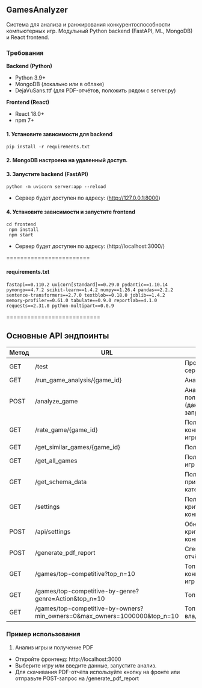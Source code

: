 ## GamesAnalyzer
Система для анализа и ранжирования конкурентоспособности компьютерных игр.
Модульный Python backend (FastAPI, ML, MongoDB) и React frontend.

### Требования
<b>Backend (Python)</b>
- Python 3.9+
- MongoDB (локально или в облаке)
- DejaVuSans.ttf (для PDF-отчётов, положить рядом с server.py)

<b>Frontend (React)</b>
- React 18.0+
- npm 7+

#### 1. Установите зависимости для backend
<code>pip install -r requirements.txt</code>

#### 2. MongoDB настроена на удаленный доступ.

#### 3. Запустите backend (FastAPI)
<code>python -m uvicorn server:app --reload</code>
- Сервер будет доступен по адресу: (http://127.0.0.1:8000)

#### 4. Установите зависимости и запустите frontend
<code>cd frontend <br>
npm install <br>
npm start</code>
- Сервер будет доступен по адресу: (http://localhost:3000/)

========================
#### requirements.txt
<code>fastapi==0.110.2
uvicorn[standard]==0.29.0
pydantic==1.10.14
pymongo==4.7.2
scikit-learn==1.4.2
numpy==1.26.4
pandas==2.2.2
sentence-transformers==2.7.0
textblob==0.18.0
joblib==1.4.2
memory-profiler==0.61.0
tabulate==0.9.0
reportlab==4.1.0
requests==2.31.0
python-multipart==0.0.9</code>


===========================

## Основные API эндпоинты
| Метод | URL | Описание |
|-------|-----|----------|
| GET | /test | Проверка работы сервера |
| GET | /run_game_analysis/{game_id} | Анализ игры по ID |
| POST | /analyze_game | Анализ пользовательской игры (данные в теле запроса) |
| GET | /rate_game/{game_id} | Получить конкурентоспособность игры |
| GET | /get_similar_games/{game_id} | Получить похожие игры |
| GET | /get_all_games | Получить список всех игр |
| GET | /get_schema_data | Получить схему признаков (жанры, теги, категории) |
| GET | /settings | Получить настройки критериев конкурентоспособности |
| POST | /api/settings | Обновить настройки критериев конкурентоспособности |
| POST | /generate_pdf_report | Сгенерировать PDF-отчёт по анализу игры |
| GET | /games/top-competitive?top_n=10 | Топ-N конкурентоспособных игр |
| GET | /games/top-competitive-by-genre?genre=Action&top_n=10 | Топ-N по жанру |
| GET | /games/top-competitive-by-owners?min_owners=0&max_owners=1000000&top_n=10 | Топ-N по диапазону владельцев |

### Пример использования
1. Анализ игры и получение PDF
- Откройте фронтенд: http://localhost:3000
- Выберите игру или введите данные, запустите анализ.
- Для скачивания PDF-отчёта используйте кнопку на фронте или отправьте POST-запрос на /generate_pdf_report
